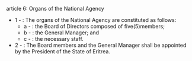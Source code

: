 article 6: Organs of the National Agency

<ul>
			<li>1 - : The organs of the National Agency are constituted as follows:<ul>
						<li>a - : the Board of Directors composed of five(5)members;<ul>
						</ul></li>						<li>b - : the General Manager; and<ul>
						</ul></li>						<li>c - : the necessary staff.<ul>
						</ul></li>			</ul></li>			<li>2 - : The Board members and the General Manager shall be appointed by the President of the State of Eritrea.<ul>
			</ul></li></ul>